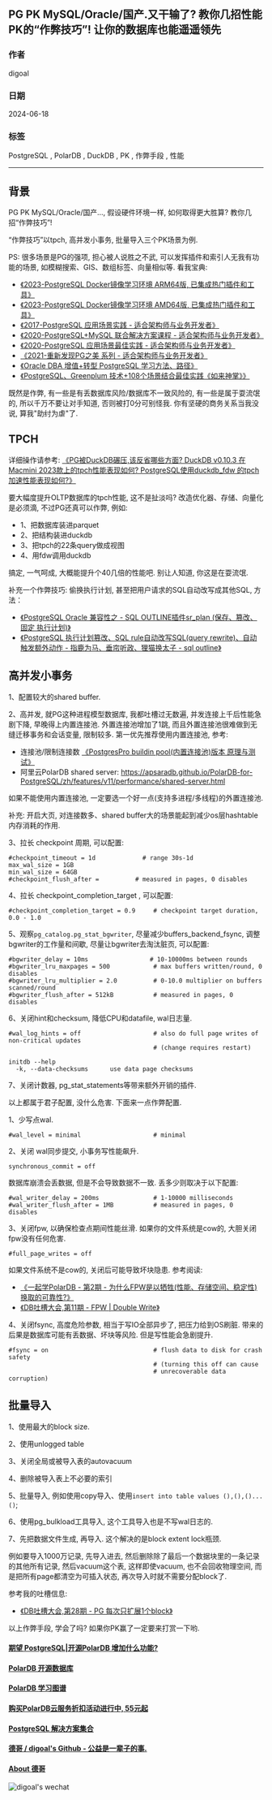 ## PG PK MySQL/Oracle/国产.又干输了? 教你几招性能PK的“作弊技巧”! 让你的数据库也能遥遥领先     
                     
### 作者                                            
digoal                                            
                                            
### 日期                                            
2024-06-18                                 
                                            
### 标签                           
PostgreSQL , PolarDB , DuckDB , PK , 作弊手段 , 性能  
                                            
----                                            
                                            
## 背景      
  
  
PG PK MySQL/Oracle/国产..., 假设硬件环境一样, 如何取得更大胜算? 教你几招“作弊技巧”!    
  
“作弊技巧”以tpch, 高并发小事务, 批量导入三个PK场景为例.    
  
PS: 很多场景是PG的强项, 担心被人说胜之不武, 可以发挥插件和索引人无我有功能的场景, 如模糊搜索、GIS、数组标签、向量相似等. 看我宝典:   
- [《2023-PostgreSQL Docker镜像学习环境 ARM64版, 已集成热门插件和工具》](../202308/20230814_02.md)       
- [《2023-PostgreSQL Docker镜像学习环境 AMD64版, 已集成热门插件和工具》](../202307/20230710_03.md)    
- [《2017-PostgreSQL 应用场景实践 - 适合架构师与业务开发者》](../201805/20180524_02.md)    
- [《2020-PostgreSQL+MySQL 联合解决方案课程 - 适合架构师与业务开发者》](../202001/20200118_02.md)    
- [《2020-PostgreSQL 应用场景最佳实践 - 适合架构师与业务开发者》](../202009/20200903_02.md)    
- [《2021-重新发现PG之美 系列 - 适合架构师与业务开发者》](../202105/20210526_02.md)    
- [《Oracle DBA 增值+转型 PostgreSQL 学习方法、路径》](../201804/20180425_01.md)     
- [《PostgreSQL、Greenplum 技术+108个场景结合最佳实践《如来神掌》》](../201706/20170601_02.md)      
  
既然是作弊, 有一些是有丢数据库风险/数据库不一致风险的, 有一些是属于耍流氓的, 所以千万不要让对手知道, 否则被打0分可别怪我. 你有坚硬的商务关系当我没说, 算我"助纣为虐"了.    
  
## TPCH  
详细操作请参考: [《PG被DuckDB碾压,该反省哪些方面? DuckDB v0.10.3 在Macmini 2023款上的tpch性能表现如何? PostgreSQL使用duckdb_fdw 的tpch加速性能表现如何?》](../202405/20240525_01.md)    
  
要大幅度提升OLTP数据库的tpch性能, 这不是扯淡吗? 改造优化器、存储、向量化是必须滴, 不过PG还真可以作弊, 例如:  
- 1、把数据库装进parquet  
- 2、把结构装进duckdb  
- 3、把tpch的22条query做成视图  
- 4、用fdw调用duckdb  
  
搞定, 一气呵成, 大概能提升个40几倍的性能吧.  别让人知道, 你这是在耍流氓.    
  
补充一个作弊技巧: 偷换执行计划, 甚至把用户请求的SQL自动改写成其他SQL, 方法：   
- [《PostgreSQL Oracle 兼容性之 - SQL OUTLINE插件sr_plan (保存、篡改、固定 执行计划)》](../201702/20170228_01.md)  
- [《PostgreSQL 执行计划篡改、SQL rule自动改写SQL(query rewrite)、自动触发额外动作 - 指鹿为马、垂帘听政、狸猫换太子 - sql outline》](../202105/20210525_01.md)  
  
## 高并发小事务  
1、配置较大的shared buffer.  
  
2、高并发, 就PG这种进程模型数据库, 我都吐槽过无数遍, 并发连接上千后性能急剧下降, 早晚得上内置连接池. 外置连接池增加了1跳, 而且外置连接池很难做到无缝迁移事务和会话变量, 限制较多. 第一优先推荐使用内置连接池, 参考:   
- 连接池/限制连接数 [《PostgresPro buildin pool(内置连接池)版本 原理与测试》](../201805/20180521_03.md)     
- 阿里云PolarDB shared server: https://apsaradb.github.io/PolarDB-for-PostgreSQL/zh/features/v11/performance/shared-server.html  
  
如果不能使用内置连接池, 一定要选一个好一点(支持多进程/多线程)的外置连接池.    
   
补充: 开启大页, 对连接数多、shared buffer大的场景能起到减少os层hashtable内存消耗的作用.   
  
3、拉长 checkpoint 周期, 可以配置:   
```  
#checkpoint_timeout = 1d             # range 30s-1d  
max_wal_size = 1GB  
min_wal_size = 64GB  
#checkpoint_flush_after =          # measured in pages, 0 disables  
```  
  
4、拉长 checkpoint_completion_target , 可以配置:  
```  
#checkpoint_completion_target = 0.9     # checkpoint target duration, 0.0 - 1.0  
```   
  
5、观察`pg_catalog.pg_stat_bgwriter`, 尽量减少buffers_backend_fsync, 调整bgwriter的工作量和间歇, 尽量让bgwriter去淘汰脏页, 可以配置:  
```  
#bgwriter_delay = 10ms                 # 10-10000ms between rounds  
#bgwriter_lru_maxpages = 500            # max buffers written/round, 0 disables  
#bgwriter_lru_multiplier = 2.0          # 0-10.0 multiplier on buffers scanned/round  
#bgwriter_flush_after = 512kB           # measured in pages, 0 disables  
```  
  
6、关闭hint和checksum, 降低CPU和datafile, wal日志量.   
```  
#wal_log_hints = off                    # also do full page writes of non-critical updates  
                                        # (change requires restart)  
```  
  
```  
initdb --help  
  -k, --data-checksums      use data page checksums  
```  
  
7、关闭计数器, pg_stat_statements等带来额外开销的插件.   
  
以上都属于君子配置, 没什么危害. 下面来一点作弊配置.    
  
1、少写点wal.    
```  
#wal_level = minimal                    # minimal  
```  
  
2、关闭 wal同步提交, 小事务写性能飙升.    
```  
synchronous_commit = off  
```  
  
数据库崩溃会丢数据, 但是不会导致数据不一致. 丢多少则取决于以下配置:    
```  
#wal_writer_delay = 200ms               # 1-10000 milliseconds  
#wal_writer_flush_after = 1MB           # measured in pages, 0 disables  
```  
  
3、关闭fpw, 以确保检查点期间性能丝滑. 如果你的文件系统是cow的, 大胆关闭fpw没有任何危害.   
```  
#full_page_writes = off  
```  
  
如果文件系统不是cow的, 关闭后可能导致坏块隐患. 参考阅读:   
- [《一起学PolarDB - 第2期 - 为什么FPW是以牺牲(性能、存储空间、稳定性)换取的可靠性?》](../202112/20211228_02.md)    
- [《DB吐槽大会,第11期 - FPW | Double Write》](../202108/20210830_02.md)    
  
4、关闭fsync, 高度危险参数, 相当于写IO全部异步了, 把压力给到OS刷脏. 带来的后果是数据库可能有丢数据、坏块等风险. 但是写性能会急剧提升.      
```  
#fsync = on                             # flush data to disk for crash safety  
                                        # (turning this off can cause  
                                        # unrecoverable data corruption)  
```  
  
## 批量导入  
1、使用最大的block size.  
  
2、使用unlogged table  
  
3、关闭全局或被导入表的autovacuum  
  
4、删除被导入表上不必要的索引  
  
5、批量导入, 例如使用copy导入、使用`insert into table values (),(),()...()`;   
  
6、使用pg_bulkload工具导入, 这个工具导入也是不写wal日志的.    
  
7、先把数据文件生成, 再导入. 这个解决的是block extent lock瓶颈.    
  
例如要导入1000万记录, 先导入进去, 然后删除除了最后一个数据块里的一条记录的其他所有记录, 然后vacuum这个表, 这样即使vacuum, 也不会回收物理空间, 而是把所有page都清空为可插入状态, 再次导入时就不需要分配block了.  
  
参考我的吐槽信息:  
- [《DB吐槽大会,第28期 - PG 每次只扩展1个block》](../202109/20210903_03.md)    
  
以上作弊手段, 学会了吗? 如果你PK赢了一定要来打赏一下哟.    
    
    
  
#### [期望 PostgreSQL|开源PolarDB 增加什么功能?](https://github.com/digoal/blog/issues/76 "269ac3d1c492e938c0191101c7238216")
  
  
#### [PolarDB 开源数据库](https://openpolardb.com/home "57258f76c37864c6e6d23383d05714ea")
  
  
#### [PolarDB 学习图谱](https://www.aliyun.com/database/openpolardb/activity "8642f60e04ed0c814bf9cb9677976bd4")
  
  
#### [购买PolarDB云服务折扣活动进行中, 55元起](https://www.aliyun.com/activity/new/polardb-yunparter?userCode=bsb3t4al "e0495c413bedacabb75ff1e880be465a")
  
  
#### [PostgreSQL 解决方案集合](../201706/20170601_02.md "40cff096e9ed7122c512b35d8561d9c8")
  
  
#### [德哥 / digoal's Github - 公益是一辈子的事.](https://github.com/digoal/blog/blob/master/README.md "22709685feb7cab07d30f30387f0a9ae")
  
  
#### [About 德哥](https://github.com/digoal/blog/blob/master/me/readme.md "a37735981e7704886ffd590565582dd0")
  
  
![digoal's wechat](../pic/digoal_weixin.jpg "f7ad92eeba24523fd47a6e1a0e691b59")
  
